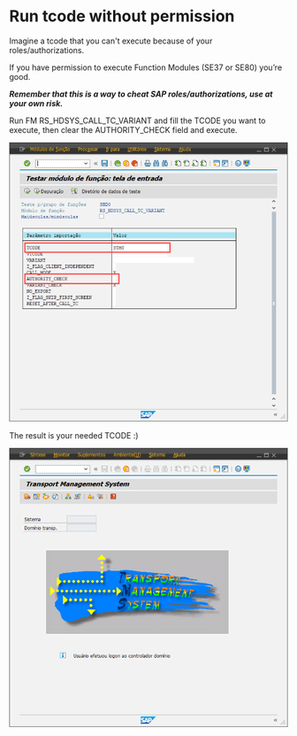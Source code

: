 # Run tcode without permission

Imagine a tcode that you can't execute because of your roles/authorizations.

If you have permission to execute Function Modules (SE37 or SE80) you’re good.

***Remember that this is a way to cheat SAP roles/authorizations, use at your own risk.***

Run FM RS_HDSYS_CALL_TC_VARIANT and fill the TCODE you want to execute, then clear the AUTHORITY_CHECK field and execute.

![Parameter Screen](./Image_1.png)

The result is your needed TCODE :)

![Tcode after execute](./Image_2.png)
